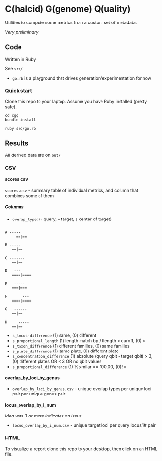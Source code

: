 
# C(halcid) G(genome) Q(uality)

Utilities to compute some metrics from a custom set of metadata.

_Very preliminary_

## Code

Written in Ruby

See `src/`

* `go.rb` is a playground that drives generation/experimentation for now 

### Quick start

Clone this repo to your laptop.  Assume you have Ruby installed (pretty safe).

```
cd cgq
bundle install

ruby src/go.rb
```

## Results

All derived data are on `out/`.

### CSV

#### scores.csv
`scores.csv` - summary table of individual metrics, and column that combines some of them

##### Columns
* `overap_type`: (`-` query, `=` target, `|` center of target)
```

A -----
     ==|==

B ----- 
   ==|==

C ------- 
   ==|==

D   --- 
   ====|====

E   ----- 
   ===|===

F       --- 
   ====|====

G   ------
   ==|== 

H     -----
   ==|== 
``` 
* `s_locus-difference` (1) same, (0) different
* `s_proportional_length` (1) length match bp / tlength > curoff, (0) < 
* `s_taxon_difference` (1) different families, (0) same families
* `s_plate_difference` (1) same plate, (0) different plate
* `s_concentration_difference` (1) absolute (query qbit - target qbit) > 3, (0) different plates OR < 3 OR no qbit values
* `s_proportional_difference` (1) %similar == 100.00, (0) !=

#### overlap_by_loci_by_genus
* `overlap_by_loci_by_genus.csv` - unique overlap types per unique loci pair per unique genus pair

#### locus_overlap_by_i_num
_Idea was 3 or more indicates an issue._
* `locus_overlap_by_i_num.csv` - unique target loci per query locus/i# pair 

### HTML
To visualize a report clone this repo to your desktop, then click on an HTML file.

